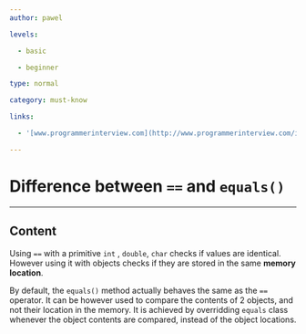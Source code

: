 ```yaml
---
author: pawel

levels:

  - basic

  - beginner

type: normal

category: must-know

links:

  - '[www.programmerinterview.com](http://www.programmerinterview.com/index.php/java-questions/java-whats-the-difference-between-equals-and/)'

---
```


# Difference between `==` and `equals()`

---
## Content

Using `==` with a primitive `int` , `double`, `char` checks if values are identical. However using it with objects checks if they are stored in the same **memory location**.

By default, the `equals()` method actually behaves the same as the `==` operator. It can be however used to compare the contents of 2 objects, and not their location in the memory. It is achieved by overridding `equals` class whenever the object contents are compared, instead of the object locations.

